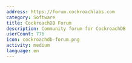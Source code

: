 ```yaml
---
address: https://forum.cockroachlabs.com
category: Software
title: CockroachDB Forum
description: Community forum for CockroachDB
userCount: 776
icon: cockroachdb-forum.png
activity: medium
language: en
---
```


